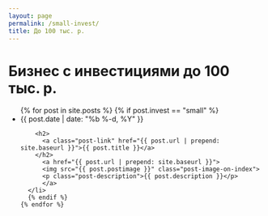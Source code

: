 ```yaml
---
layout: page
permalink: /small-invest/
title: До 100 тыс. р.
---
```


<div class="home">

  <h1 class="page-heading">Бизнес с инвестициями до 100 тыс. р.</h1>

  <ul class="post-list">
    {% for post in site.posts %}
      {% if post.invest == "small" %}
      <li>
        <span class="post-meta">{{ post.date | date: "%b %-d, %Y" }}</span>

        <h2>
          <a class="post-link" href="{{ post.url | prepend: site.baseurl }}">{{ post.title }}</a>
        </h2>
          <a href="{{ post.url | prepend: site.baseurl }}">
          <img src="{{ post.postimage }}" class="post-image-on-index">
          <p class="post-description">{{ post.description }}</p>
          </a>
      </li>
      {% endif %}
    {% endfor %}
  </ul>

  

</div>
